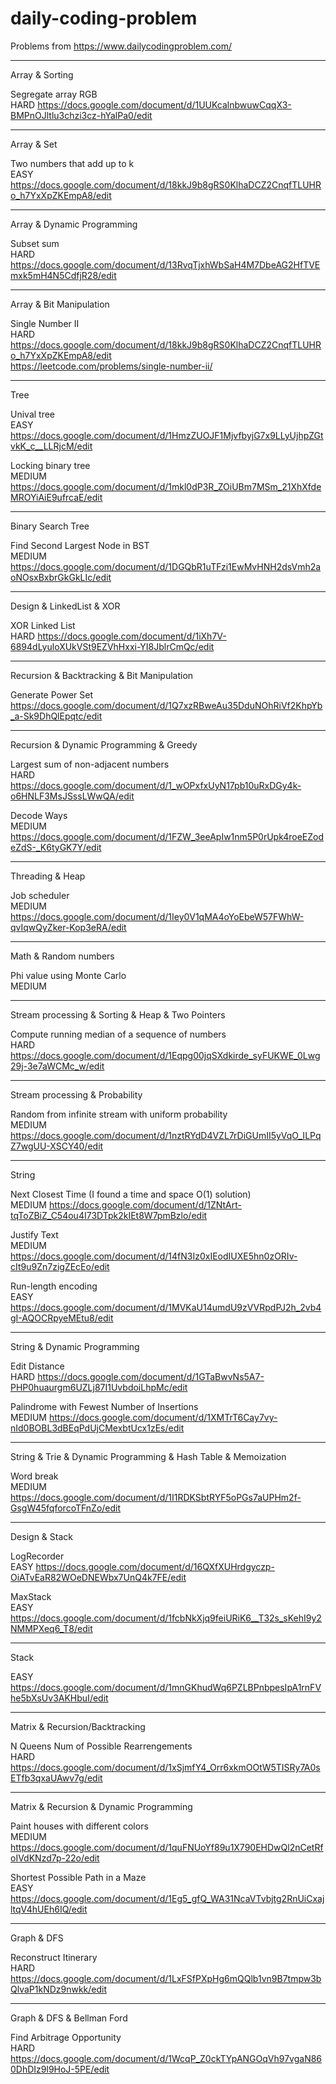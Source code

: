 # daily-coding-problem

Problems from https://www.dailycodingproblem.com/

----------------------------

Array & Sorting

Segregate array RGB
<br>
HARD https://docs.google.com/document/d/1UUKcalnbwuwCqqX3-BMPnOJltlu3chzi3cz-hYalPa0/edit

----------------------------

Array & Set

Two numbers that add up to k
<br>
EASY https://docs.google.com/document/d/18kkJ9b8gRS0KlhaDCZ2CnqfTLUHRo_h7YxXpZKEmpA8/edit

----------------------------

Array & Dynamic Programming

Subset sum
<br>
HARD https://docs.google.com/document/d/13RvqTjxhWbSaH4M7DbeAG2HfTVEmxk5mH4N5CdfjR28/edit

----------------------------

Array & Bit Manipulation

Single Number II
<br>
HARD https://docs.google.com/document/d/18kkJ9b8gRS0KlhaDCZ2CnqfTLUHRo_h7YxXpZKEmpA8/edit
<br>
https://leetcode.com/problems/single-number-ii/

----------------------------

Tree

Unival tree
<br>
EASY https://docs.google.com/document/d/1HmzZUOJF1MjvfbyjG7x9LLyUjhpZGtvkK_c__LLRjcM/edit

Locking binary tree
<br>
MEDIUM https://docs.google.com/document/d/1mkl0dP3R_ZOiUBm7MSm_21XhXfdeMROYiAiE9ufrcaE/edit

----------------------------

Binary Search Tree

Find Second Largest Node in BST
<br>
MEDIUM https://docs.google.com/document/d/1DGQbR1uTFzi1EwMvHNH2dsVmh2aoNOsxBxbrGkGkLIc/edit

----------------------------

Design & LinkedList & XOR

XOR Linked List
<br>
HARD https://docs.google.com/document/d/1iXh7V-6894dLyuloXUkVSt9EZVhHxxi-YI8JblrCmQc/edit

----------------------------

Recursion & Backtracking & Bit Manipulation

Generate Power Set
<br>
https://docs.google.com/document/d/1Q7xzRBweAu35DduNOhRiVf2KhpYb_a-Sk9DhQlEpqtc/edit

----------------------------

Recursion & Dynamic Programming & Greedy

Largest sum of non-adjacent numbers
<br>
HARD https://docs.google.com/document/d/1_wOPxfxUyN17pb10uRxDGy4k-o6HNLF3MsJSssLWwQA/edit

Decode Ways
<br>
MEDIUM https://docs.google.com/document/d/1FZW_3eeApIw1nm5P0rUpk4roeEZodeZdS-_K6tyGK7Y/edit

----------------------------

Threading & Heap

Job scheduler
<br>
MEDIUM https://docs.google.com/document/d/1Iey0V1qMA4oYoEbeW57FWhW-qvIqwQyZker-Kop3eRA/edit

----------------------------

Math & Random numbers

Phi value using Monte Carlo
<br>
MEDIUM

----------------------------

Stream processing & Sorting & Heap & Two Pointers

Compute running median of a sequence of numbers
<br>
HARD https://docs.google.com/document/d/1Eqpg00jqSXdkirde_syFUKWE_0Lwg29j-3e7aWCMc_w/edit

----------------------------

Stream processing & Probability

Random from infinite stream with uniform probability
<br>
MEDIUM https://docs.google.com/document/d/1nztRYdD4VZL7rDiGUmII5yVqO_ILPqZ7wgUU-XSCY40/edit

----------------------------

String

Next Closest Time (I found a time and space O(1) solution)
<br>
MEDIUM https://docs.google.com/document/d/1ZNtArt-tqToZBiZ_C54ou4I73DTpk2kIEt8W7pmBzlo/edit

Justify Text
<br>
MEDIUM https://docs.google.com/document/d/14fN3Iz0xIEodIUXE5hn0zORIv-cIt9u9Zn7zigZEcEo/edit

Run-length encoding
<br>
EASY https://docs.google.com/document/d/1MVKaU14umdU9zVVRpdPJ2h_2vb4gI-AQOCRpyeMEtu8/edit

----------------------------

String & Dynamic Programming

Edit Distance
<br>
HARD https://docs.google.com/document/d/1GTaBwvNs5A7-PHP0huaurgm6UZLj87I1UvbdoiLhpMc/edit

Palindrome with Fewest Number of Insertions
<br>
MEDIUM https://docs.google.com/document/d/1XMTrT6Cay7vy-nId0BOBL3dBEqPdUjCMexbtUcx1zEs/edit

----------------------------

String & Trie & Dynamic Programming & Hash Table & Memoization

Word break
<br>
MEDIUM https://docs.google.com/document/d/1I1RDKSbtRYF5oPGs7aUPHm2f-GsgW45fqforcoTFnZo/edit

----------------------------

Design & Stack

LogRecorder
<br>
EASY https://docs.google.com/document/d/16QXfXUHrdgyczp-OiATvEaR82WOeDNEWbx7UnQ4k7FE/edit

MaxStack
<br>
EASY https://docs.google.com/document/d/1fcbNkXjq9feiURiK6__T32s_sKehI9y2NMMPXeq6_T8/edit

----------------------------

Stack

EASY https://docs.google.com/document/d/1mnGKhudWq6PZLBPnbpesIpA1rnFVhe5bXsUv3AKHbuI/edit

----------------------------

Matrix & Recursion/Backtracking

N Queens Num of Possible Rearrengements
<br>
HARD https://docs.google.com/document/d/1xSjmfY4_Orr6xkmOOtW5TISRy7A0sETfb3qxaUAwv7g/edit

----------------------------

Matrix & Recursion & Dynamic Programming

Paint houses with different colors
<br>
MEDIUM https://docs.google.com/document/d/1quFNUoYf89u1X790EHDwQl2nCetRfoIVdKNzd7p-22o/edit

Shortest Possible Path in a Maze
<br>
EASY https://docs.google.com/document/d/1Eg5_gfQ_WA31NcaVTvbjtg2RnUiCxajltqV4hUEh6IQ/edit

----------------------------

Graph & DFS

Reconstruct Itinerary
<br>
HARD https://docs.google.com/document/d/1LxFSfPXpHg6mQQlb1vn9B7tmpw3bQlvaP1kNDz9nwkk/edit

----------------------------

Graph & DFS & Bellman Ford

Find Arbitrage Opportunity
<br>
HARD https://docs.google.com/document/d/1WcqP_Z0ckTYpANGOqVh97vgaN860DhDIz9l9HoJ-5PE/edit

